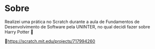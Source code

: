 # Sobre
Realizei uma prática no Scratch durante a aula de Fundamentos de Desenvolvimento de Software pela UNINTER, no qual decidi fazer sobre Harry Potter 🦉

🔗https://scratch.mit.edu/projects/717994260
